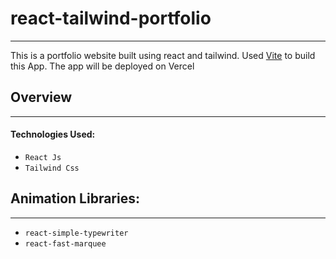 # react-tailwind-portfolio

---

This is a portfolio website built using react and tailwind. Used [Vite](https://vitejs.dev/guide/) to build this App. The app will be deployed on Vercel

## Overview

---

#### Technologies Used:

- `React Js`
- `Tailwind Css`

## Animation Libraries:

---

- `react-simple-typewriter`
- `react-fast-marquee`
